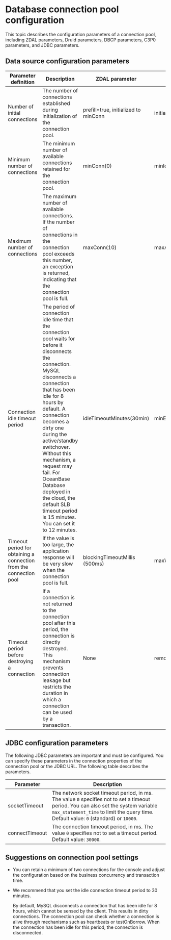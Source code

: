 # Database connection pool configuration

This topic describes the configuration parameters of a connection pool, including ZDAL parameters, Druid parameters, DBCP parameters, C3P0 parameters, and JDBC parameters.

## Data source configuration parameters

| Parameter definition | Description | ZDAL parameter | Druid parameter | DBCP parameter | C3P0 parameter |
|--------------|-------------------------------|--------------------------|-------------------------------|----------------------------|-----------------------|
| Number of initial connections | The number of connections established during initialization of the connection pool.  | prefill=true, initialized to minConn | initialSize(0) | initialSize(0) | initialPoolSize(3) |
| Minimum number of connections | The minimum number of available connections retained for the connection pool.  | minConn(0) | minIdle(0) | minIdle(0) | minPoolSize(3) |
| Maximum number of connections | The maximum number of available connections. If the number of connections in the connection pool exceeds this number, an exception is returned, indicating that the connection pool is full.  | maxConn(10) | maxActive(8) | maxActive(8) | maxActive(8) |
| Connection idle timeout period | The period of connection idle time that the connection pool waits for before it disconnects the connection. MySQL disconnects a connection that has been idle for 8 hours by default. A connection becomes a dirty one during the active/standby switchover. Without this mechanism, a request may fail. For OceanBase Database deployed in the cloud, the default SLB timeout period is 15 minutes. You can set it to 12 minutes.  | idleTimeoutMinutes(30min) | minEvictableIdleTimeMillis(30min) | This parameter takes effect only when `timeBetweenEvictionRunsMillis(-1) > 0` is set. This parameter specifies the asynchronous check cycle. | maxIdleTime (0 indicates no timeout.) |
| Timeout period for obtaining a connection from the connection pool | If the value is too large, the application response will be very slow when the connection pool is full.  | blockingTimeoutMillis (500ms) | maxWait (-1 indicates no timeout.) | maxWaitMillis (-1 indicates no timeout.) | checkoutTimeout (0 indicates no timeout.) |
| Timeout period before destroying a connection | If a connection is not returned to the connection pool after this period, the connection is directly destroyed. This mechanism prevents connection leakage but restricts the duration in which a connection can be used by a transaction.  | None | removeAbandonedTimeoutMillis(300s) | removeAbandonedTimeout(300s) | None |

## JDBC configuration parameters

The following JDBC parameters are important and must be configured. You can specify these parameters in the connection properties of the connection pool or the JDBC URL. The following table describes the parameters.

| Parameter | Description |
|----------------|-----------------------------------------------------|
| socketTimeout | The network socket timeout period, in ms. The value `0` specifies not to set a timeout period. You can also set the system variable `max_statement_time` to limit the query time.  Default value: `0` (standard) or `10000`.  |
| connectTimeout | The connection timeout period, in ms. The value `0` specifies not to set a timeout period. Default value: `30000`.  |

## Suggestions on connection pool settings

* You can retain a minimum of two connections for the console and adjust the configuration based on the business concurrency and transaction time.

* We recommend that you set the idle connection timeout period to 30 minutes.

   By default, MySQL disconnects a connection that has been idle for 8 hours, which cannot be sensed by the client. This results in dirty connections. The connection pool can check whether a connection is alive through mechanisms such as heartbeats or testOnBorrow. When the connection has been idle for this period, the connection is disconnected.